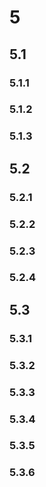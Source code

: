 # 5

## 5.1

### 5.1.1

### 5.1.2

### 5.1.3

## 5.2

### 5.2.1

### 5.2.2

### 5.2.3

### 5.2.4

## 5.3

### 5.3.1

### 5.3.2

### 5.3.3

### 5.3.4

### 5.3.5

### 5.3.6
